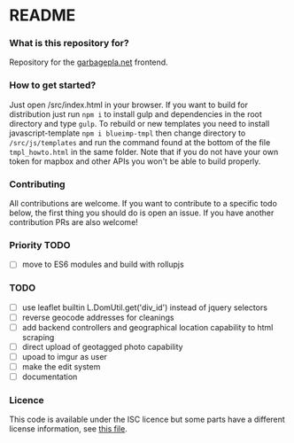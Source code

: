 # README #

### What is this repository for?
Repository for the [garbagepla.net](https://garbagepla.net) frontend.

### How to get started?
Just open /src/index.html in your browser. If you want to build for distribution just run `npm i` to install gulp and dependencies in the root directory and type `gulp`.
To rebuild or new templates you need to install javascript-template `npm i blueimp-tmpl` then change directory to `/src/js/templates` and run the command found at the bottom of the file `tmpl_howto.html` in the same folder.
Note that if you do not have your own token for mapbox and other APIs you won't be able to build properly.

### Contributing
All contributions are welcome. If you want to contribute to a specific todo below, the first thing you should do is open an issue. If you have another contribution PRs are also welcome!

### Priority TODO
- [ ] move to ES6 modules and build with rollupjs

### TODO
- [ ] use leaflet builtin L.DomUtil.get('div_id') instead of jquery selectors
- [ ] reverse geocode addresses for cleanings
- [ ] add backend controllers and geographical location capability to html scraping
- [ ] direct upload of geotagged photo capability
- [ ] upoad to imgur as user
- [ ] make the edit system
- [ ] documentation

### Licence
This code is available under the ISC licence but some parts have a different license information, see [this file](https://github.com/garbageplanet/web-ui/blob/dev/license.md).